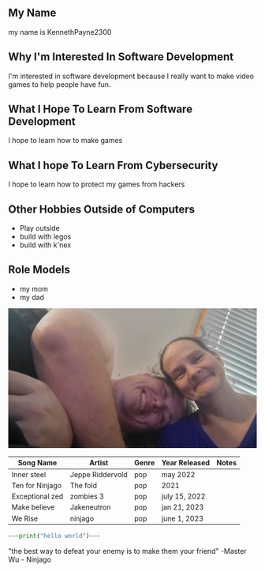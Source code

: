 ## My Name

my name is KennethPayne2300

## Why I'm Interested In Software Development

I'm interested in software development because I really want to make video games to help people have fun.

## What I Hope To Learn From Software Development

I hope to learn how to make games

## What I hope To Learn From Cybersecurity

I hope to learn how to protect my games from hackers

## Other Hobbies Outside of Computers

 - Play outside
 - build with legos
 - build with k'nex

## Role Models

 - my mom
 - my dad
<img src="images/20220911_124513.jpg">

Song Name|Artist|Genre|Year Released|Notes
|---|---|---|---|---|
Inner steel|Jeppe Riddervold|pop|may 2022|
Ten for Ninjago|The fold|pop|2021|
Exceptional zed|zombies 3|pop|july 15, 2022|
Make believe|Jakeneutron|pop|jan 21, 2023|
We Rise|ninjago|pop|june 1, 2023|

```python
~~~print("hello world")~~~
```
"the best way to defeat your enemy is to make them your friend" -Master Wu - Ninjago
